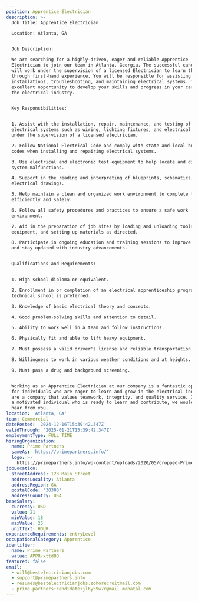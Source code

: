 ```yaml
---
position: Apprentice Electrician
description: >-
  Job Title: Apprentice Electrician

  Location: Atlanta, GA


  Job Description:

  We are searching for a highly-driven, eager and reliable Apprentice
  Electrician to join our team in Atlanta, Georgia. The successful candidate
  will work under the supervision of a licensed Electrician to learn the trade
  through first-hand experience. You will be responsible for assisting with
  installations, troubleshooting, and maintaining electrical systems. This is an
  excellent opportunity to develop your skills and progress in your career in
  the electrical industry.


  Key Responsibilities:


  1. Assist with the installation, repair, maintenance, and testing of
  electrical systems such as wiring, lighting fixtures, and electrical panels
  under the supervision of a licensed electrician.

  2. Follow National Electrical Code and comply with state and local building
  codes when installing and repairing electrical systems.

  3. Use electrical and electronic test equipment to help locate and diagnose
  system malfunctions.

  4. Support in the reading and interpreting of blueprints, schematics, and
  electrical drawings.

  5. Help maintain a clean and organized work environment to complete tasks
  efficiently and safely.

  6. Follow all safety procedures and practices to ensure a safe work
  environment.

  7. Aid in the preparation of job sites by loading and unloading tools and
  equipment, and setting up materials as directed.

  8. Participate in ongoing education and training sessions to improve skills
  and stay updated with industry advancements.


  Qualifications and Requirements:


  1. High school diploma or equivalent.

  2. Enrollment in or completion of an electrical apprenticeship program or
  technical school is preferred.

  3. Knowledge of basic electrical theory and concepts.

  4. Good problem-solving skills and attention to detail.

  5. Ability to work well in a team and follow instructions.

  6. Physically fit and able to lift heavy equipment.

  7. Must possess a valid driver's license and reliable transportation.

  8. Willingness to work in various weather conditions and at heights.

  9. Must pass a drug and background screening.


  Working as an Apprentice Electrician at our company is a fantastic opportunity
  for individuals who are eager to learn and grow in the electrical industry. We
  are a company that values teamwork, integrity, and quality service. If you are
  a motivated individual who is ready to learn and contribute, we would love to
  hear from you.
location: 'Atlanta, GA'
team: Commercial
datePosted: '2024-12-16T15:39:42.347Z'
validThrough: '2025-01-21T15:39:42.347Z'
employmentType: FULL_TIME
hiringOrganization:
  name: Prime Partners
  sameAs: 'https://primepartners.info/'
  logo: >-
    https://primepartners.info/wp-content/uploads/2020/05/cropped-Prime-Partners-Logo-NO-BG-1-1.png
jobLocation:
  streetAddress: 123 Main Street
  addressLocality: Atlanta
  addressRegion: GA
  postalCode: '30303'
  addressCountry: USA
baseSalary:
  currency: USD
  value: 21
  minValue: 18
  maxValue: 25
  unitText: HOUR
experienceRequirements: entryLevel
occupationalCategory: Apprentice
identifier:
  name: Prime Partners
  value: APPR-xttd80
featured: false
email:
  - will@bestelectricianjobs.com
  - support@primepartners.info
  - resumes@bestelectricianjobs.zohorecruitmail.com
  - prime.partners+candidate+jl6y59w7r@mail.manatal.com
---
```


